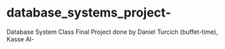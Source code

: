 # database_systems_project-
Database System Class Final Project done by Daniel Turcich (buffet-time), Kasse Al-
